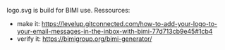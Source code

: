 logo.svg is build for BIMI use. Ressources:
- make it: https://levelup.gitconnected.com/how-to-add-your-logo-to-your-email-messages-in-the-inbox-with-bimi-77d713cb9e45#1cb4
- verify  it: https://bimigroup.org/bimi-generator/

